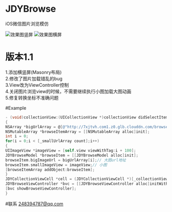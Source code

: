# JDYBrowse
iOS微信图片浏览模仿

![效果图竖屏](https://raw.githubusercontent.com/JDY0306/JDYBrowse/master/browse1.gif)
![效果图横屏](https://raw.githubusercontent.com/JDY0306/JDYBrowse/master/browse2.gif)

# 版本1.1
1.添加横竖屏(Masonry布局)<br/>
2.修改了图片加载错乱的bug<br/>
3.View改为ViewController控制<br/>
4.关闭图片浏览view的时候，不需要继续执行小图加载大图动画<br/>
5.修复转换坐标不准确问题

#Example
```Objective-c
- (void)collectionView:(UICollectionView *)collectionView didSelectItemAtIndexPath:(NSIndexPath *)indexPath
{
NSArray *bigUrlArray = @[@"http://7xjtvh.com1.z0.glb.clouddn.com/browse01.jpg",@"http://7xjtvh.com1.z0.glb.clouddn.com/browse02.jpg",@"http://7xjtvh.com1.z0.glb.clouddn.com/browse03.jpg",@"http://7xjtvh.com1.z0.glb.clouddn.com/browse04.jpg",@"http://7xjtvh.com1.z0.glb.clouddn.com/browse05.jpg",@"http://7xjtvh.com1.z0.glb.clouddn.com/browse06.jpg",@"http://7xjtvh.com1.z0.glb.clouddn.com/browse07.jpg",@"http://7xjtvh.com1.z0.glb.clouddn.com/browse08.jpg",@"http://7xjtvh.com1.z0.glb.clouddn.com/browse09.jpg",@"http://7xjtvh.com1.z0.glb.clouddn.com/browse03.jpg"];
NSMutableArray *browseItemArray = [[NSMutableArray alloc]init];
int i = 0;
for(i = 0;i < [_smallUrlArray count];i++)
{
UIImageView *imageView = [self.view viewWithTag:i + 100];
JDYBrowseModel *browseItem = [[JDYBrowseModel alloc]init];
browseItem.bigImageUrl = bigUrlArray[i];// 大图url地址
browseItem.smallImageView = imageView;// 小图
[browseItemArray addObject:browseItem];
}
JDYCollectionViewCell *cell = (JDYCollectionViewCell *)[_collectionView cellForItemAtIndexPath:indexPath];
JDYBrowseViewController *bvc = [[JDYBrowseViewController alloc]initWithBrowseItemArray:browseItemArray currentIndex:cell.imageView.tag - 100];
[bvc showBrowseViewController];
}
```
#联系
248394787@qq.com
